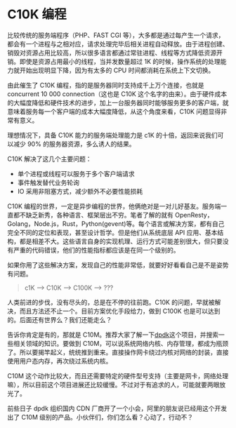 # C10K 编程

比较传统的服务端程序（PHP、FAST CGI 等），大多都是通过每产生一个请求，都会有一个进程与之相对应，请求处理完毕后相关进程自动释放。由于进程创建、销毁对资源占用比较高，所以很多语言都通过常驻进程、线程等方式降低资源开销。即使是资源占用最小的线程，当并发数量超过 1K 的时候，操作系统的处理能力就开始出现明显下降，因为有太多的 CPU 时间都消耗在系统上下文切换。

由此催生了 C10K 编程，指的是服务器同时支持成千上万个连接，也就是 concurrent 10 000 connection（这也是 C10K 这个名字的由来）。由于硬件成本的大幅度降低和硬件技术的进步，加上一台服务器同时能够服务更多的客户端，就意味着服务每一个客户端的成本大幅度降低，从这个角度来看，C10K 问题显得非常有意义。

理想情况下，具备 C10K 能力的服务端处理能力是 c1K 的十倍，返回来说我们可以减少 90% 的服务器资源，多么诱人的结果。

C10K 解决了这几个主要问题：

* 单个进程或线程可以服务于多个客户端请求
* 事件触发替代业务轮询
* IO 采用非阻塞方式，减少额外不必要性能损耗

C10K 编程的世界，一定是异步编程的世界，他俩绝对是一对儿好基友。服务端一直都不缺乏新秀，各种语言、框架层出不穷。笔者了解的就有 OpenResty，Golang，Node.js，Rust，Python(gevent)等。每个语言或解决方案，都有自己完全不同的定位和表现，甚至设计哲学。但是他们从系统底层 API 应用、基本结构，都是相差不大。这些语言自身的实现机理、运行方式可能差别很大，但只要没有严重的代码错误，他们的性能指标都应该是在同一个级别的。

如果你用了这些解决方案，发现自己的性能非常低，就要好好看看自己是不是姿势有问题。

> c1K --> C10K --> C100K --> ???

人类前进的步伐，没有尽头的，总是在不停的往前跑。C10K 的问题，早就被解决，而且方法还不止一个。目前方案优化手段给力，做到 C100K 也是可以达到的。后面还有世界么？我们还能走么？

告诉你肯定是有的，那就是 C10M。推荐大家了解一下[dpdk](http://www.dpdk.eu)这个项目，并搜索一些相关领域的知识。要做到 C10M，可以说系统网络内核、内存管理，都成为瓶颈了。所以要揭竿起义，统统推到重来。直接操作网卡绕过内核对网络的封装，直接使用用户态内存，再次绕过系统内核。

C10M 这个动作比较大，而且还需要特定的硬件型号支持（主要是网卡，网络处理嘛），所以目前这个项目进展还比较缓慢。不过对于有追求的人，可能就要两眼放光了。

前些日子 dpdk 组织国内 CDN 厂商开了一个小会，阿里的朋友说已经用这个开发出了 C10M 级别的产品。小伙伴们，你们怎么看？心动了，行动不？

